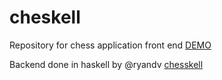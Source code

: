 # cheskell
Repository for chess application front end
[DEMO](chess.jtdm.ca)

Backend done in haskell by @ryandv
[chesskell](https://github.com/ryandv/chesskell)
